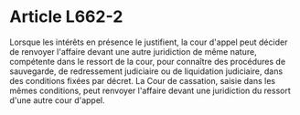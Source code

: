 # Article L662-2

Lorsque les intérêts en présence le justifient, la cour d'appel peut décider de renvoyer l'affaire devant une autre juridiction de même nature, compétente dans le ressort de la cour, pour connaître des procédures de sauvegarde, de redressement judiciaire ou de liquidation judiciaire, dans des conditions fixées par décret. La Cour de cassation, saisie dans les mêmes conditions, peut renvoyer l'affaire devant une juridiction du ressort d'une autre cour d'appel.